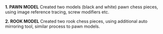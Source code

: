 **1. PAWN MODEL**
Created two models (black and white) pawn chess pieces, using image reference tracing, screw modifiers etc.

**2. ROOK MODEL**
Created two rook chess pieces, using additional auto mirroring tool, similar process to pawn models.
